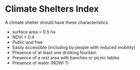 # Climate Shelters Index
A climate shelter should have these characteristics:
- surface area > 0.5 ha
- NDVI > 0.4
- Public and free
- Easily accessible (including by people with reduced mobility)
- Presence of at least one drinking fountain
- Presence of a rest area with banches or picnic tables
- Presence of water (NDWI ?)
